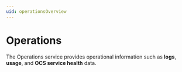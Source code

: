 ```yaml
---
uid: operationsOverview
---
```


# Operations

The Operations service provides operational information such as **logs**, **usage**, and **OCS service health** data.

